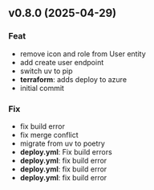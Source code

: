 ## v0.8.0 (2025-04-29)

### Feat

- remove icon and role from User entity
- add create user endpoint
- switch uv to pip
- **terraform**: adds deploy to azure
- initial commit

### Fix

- fix build error
- fix merge conflict
- migrate from uv to poetry
- **deploy.yml**: Fix build errors
- **deploy.yml**: fix build error
- **deploy.yml**: fix build error
- **deploy.yml**: fix build error
